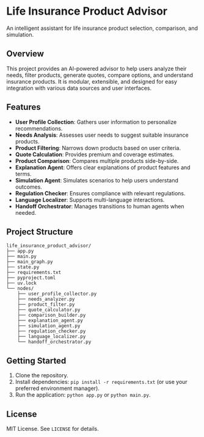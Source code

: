 # Life Insurance Product Advisor

An intelligent assistant for life insurance product selection, comparison, and simulation.

## Overview
This project provides an AI-powered advisor to help users analyze their needs, filter products, generate quotes, compare options, and understand insurance products. It is modular, extensible, and designed for easy integration with various data sources and user interfaces.

## Features
- **User Profile Collection**: Gathers user information to personalize recommendations.
- **Needs Analysis**: Assesses user needs to suggest suitable insurance products.
- **Product Filtering**: Narrows down products based on user criteria.
- **Quote Calculation**: Provides premium and coverage estimates.
- **Product Comparison**: Compares multiple products side-by-side.
- **Explanation Agent**: Offers clear explanations of product features and terms.
- **Simulation Agent**: Simulates scenarios to help users understand outcomes.
- **Regulation Checker**: Ensures compliance with relevant regulations.
- **Language Localizer**: Supports multi-language interactions.
- **Handoff Orchestrator**: Manages transitions to human agents when needed.

## Project Structure

```
life_insurance_product_advisor/
├── app.py
├── main.py
├── main_graph.py
├── state.py
├── requirements.txt
├── pyproject.toml
├── uv.lock
└── nodes/
    ├── user_profile_collector.py
    ├── needs_analyzer.py
    ├── product_filter.py
    ├── quote_calculator.py
    ├── comparison_builder.py
    ├── explanation_agent.py
    ├── simulation_agent.py
    ├── regulation_checker.py
    ├── language_localizer.py
    └── handoff_orchestrator.py
```

## Getting Started
1. Clone the repository.
2. Install dependencies: `pip install -r requirements.txt` (or use your preferred environment manager).
3. Run the application: `python app.py` or `python main.py`.

## License
MIT License. See `LICENSE` for details.
